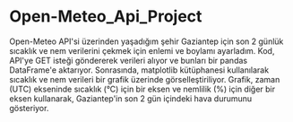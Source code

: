 # Open-Meteo_Api_Project
Open-Meteo API'si üzerinden yaşadığım şehir Gaziantep için son 2 günlük sıcaklık ve nem verilerini çekmek için enlemi ve boylamı ayarladım. Kod, API'ye GET isteği göndererek verileri alıyor ve bunları bir pandas DataFrame'e aktarıyor. Sonrasında, matplotlib kütüphanesi kullanılarak sıcaklık ve nem verileri bir grafik üzerinde görselleştiriliyor. Grafik, zaman (UTC) ekseninde sıcaklık (°C) için bir eksen ve nemlilik (%) için diğer bir eksen kullanarak, Gaziantep'in son 2 gün içindeki hava durumunu gösteriyor.
